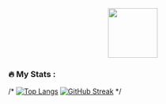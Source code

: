<div id="header" align="center">
  <img src="https://media.giphy.com/media/wKWxuUOcp9fdvckBty/giphy.gif" width="100"/>
</div>

### :fire: My Stats :
/*
[![Top Langs](https://github-readme-stats.vercel.app/api/top-langs/?username=Ryu-ko&theme=tokyonight)](https://github.com/anuraghazra/github-readme-stats)
[![GitHub Streak](https://github-readme-streak-stats.herokuapp.com?user=Ryu-ko&theme=tokyonight_duo)](https://git.io/streak-stats)
*/
